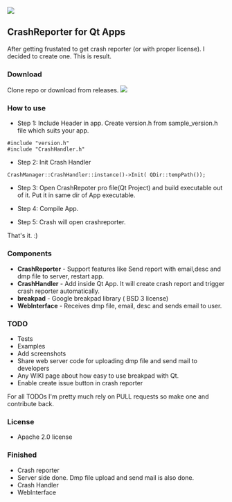 [![](https://img.shields.io/badge/Beta-Release-green.svg?style=flat-square)](http://kineticwing.com)

## CrashReporter for Qt Apps
After getting frustated to get crash reporter (or with proper license). I decided to create one. This is result.

### Download
Clone repo or download from releases. [![](https://img.shields.io/badge/Download-Latest_Release-green.svg?style=flat-square)](https://github.com/speedovation/CrashReporter-Qt-Breakpad/releases)

### How to use

* Step 1: Include Header in app. Create version.h from sample_version.h file which suits your app.
```
#include "version.h"
#include "CrashHandler.h"
```

* Step 2: Init Crash Handler
```
CrashManager::CrashHandler::instance()->Init( QDir::tempPath());
```

* Step 3: Open CrashRepoter pro file(Qt Project) and build executable out of it. Put it in same dir of App executable.

* Step 4: Compile App.

* Step 5: Crash will open crashreporter.

That's it. :)


### Components
* **CrashReporter** - Support features like Send report with email,desc and dmp file to server, restart app.
* **CrashHandler**  - Add inside Qt App. It will create crash report and trigger crash reporter automatically.
* **breakpad** - Google breakpad library ( BSD 3 license)
* **WebInterface** - Receives dmp file, email, desc and sends email to user.

### TODO
* Tests
* Examples
* Add screenshots
* Share web server code for uploading dmp file and send mail to developers
* Any WIKI page about how easy to use breakpad with Qt.
* Enable create issue button in crash reporter

For all TODOs I'm pretty much rely on PULL requests so make one and contribute back.

### License
* Apache 2.0 license

### Finished
* Crash reporter
* Server side done. Dmp file upload and send mail is also done.
* Crash Handler
* WebInterface
